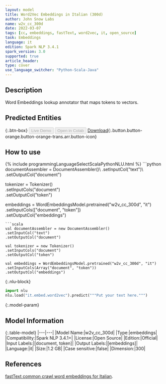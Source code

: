 ```yaml
---
layout: model
title: Word2Vec Embeddings in Italian (300d)
author: John Snow Labs
name: w2v_cc_300d
date: 2022-03-07
tags: [cc, embeddings, fastText, word2vec, it, open_source]
task: Embeddings
language: it
edition: Spark NLP 3.4.1
spark_version: 3.0
supported: true
article_header:
type: cover
use_language_switcher: "Python-Scala-Java"
---
```


## Description

Word Embeddings lookup annotator that maps tokens to vectors.

## Predicted Entities



{:.btn-box}
<button class="button button-orange" disabled>Live Demo</button>
<button class="button button-orange" disabled>Open in Colab</button>
[Download](https://s3.amazonaws.com/auxdata.johnsnowlabs.com/public/models/w2v_cc_300d_it_3.4.1_3.0_1646660816126.zip){:.button.button-orange.button-orange-trans.arr.button-icon}

## How to use



<div class="tabs-box" markdown="1">
{% include programmingLanguageSelectScalaPythonNLU.html %}
```python
documentAssembler = DocumentAssembler()\
.setInputCol("text")\
.setOutputCol("document")

tokenizer = Tokenizer()\
.setInputCols("document")\
.setOutputCol("token")

embeddings = WordEmbeddingsModel.pretrained("w2v_cc_300d", "it")\
.setInputCols(["document", "token"])\
.setOutputCol("embeddings")
```
```scala
val documentAssembler = new DocumentAssembler()
.setInputCol("text")
.setOutputCol("document")

val tokenizer = new Tokenizer()
.setInputCols("document")
.setOutputCol("token")

val embeddings = WordEmbeddingsModel.pretrained("w2v_cc_300d", "it")
.setInputCols(Array("document", "token"))
.setOutputCol("embeddings")
```


{:.nlu-block}
```python
import nlu
nlu.load("it.embed.word2vec").predict("""Put your text here.""")
```

</div>

{:.model-param}
## Model Information

{:.table-model}
|---|---|
|Model Name:|w2v_cc_300d|
|Type:|embeddings|
|Compatibility:|Spark NLP 3.4.1+|
|License:|Open Source|
|Edition:|Official|
|Input Labels:|[document, token]|
|Output Labels:|[embeddings]|
|Language:|it|
|Size:|1.2 GB|
|Case sensitive:|false|
|Dimension:|300|

## References

[fastText common crawl word embeddings for Italian](https://fasttext.cc/docs/en/crawl-vectors.html).
